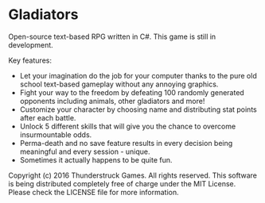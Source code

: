 # Gladiators
Open-source text-based RPG written in C#. This game is still in development.

Key features:
* Let your imagination do the job for your computer thanks to the pure old school text-based gameplay without any annoying graphics.
* Fight your way to the freedom by defeating 100 randomly generated opponents including animals, other gladiators and more!
* Customize your character by choosing name and distributing stat points after each battle.
* Unlock 5 different skills that will give you the chance to overcome insurmountable odds.
* Perma-death and no save feature results in every decision being meaningful and every session - unique.
* Sometimes it actually happens to be quite fun.

Copyright (c) 2016 Thunderstruck Games. All rights reserved. This software is being distributed completely free of charge under the MIT License. Please check the LICENSE file for more information.